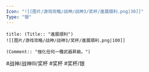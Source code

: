 ```yaml
---
Icon: "![[图片/游戏攻略/战神/战神3/奖杯/進展順利.png|30]]"
Type: "银"
---
```

```ad-common-silver-trophy
title: (Title:: "進展順利")
![[图片/游戏攻略/战神/战神3/奖杯/進展順利.png|100]]

(Comment:: "強化任何一種武器昇級。")
```

#战神/战神III/奖杯 #奖杯 #奖杯/银
